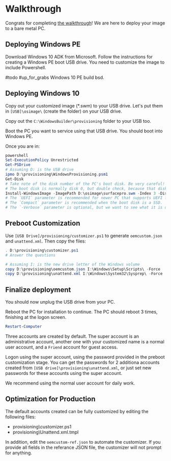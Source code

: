 Walkthrough
===========
Congrats for completing [the walkthrough](./walkthrough.md)! We are here to deploy your image to a bare metal PC.


Deploying Windows PE
--------------------
Download Windows 10 ADK from Microsoft. Follow the instructions for creating a Windows PE boot USB drive. You need to customize the image to 
include Powershell.

#todo #up_for_grabs Windows 10 PE build bsd.


Deploying Windows 10
--------------------
Copy out your customized image (*.swm) to your USB drive. Let's put them in `[USB]\osimage\` (create the folder) on your USB drive.

Copy out the `C:\WindowsBuilder\provisioning` folder to your USB too.

Boot the PC you want to service using that USB drive. You should boot into Windows PE.

Once you are in:

```powershell
powershell
Set-ExecutionPolicy Unrestricted
Get-PSDrive
# Assuming D: is the USB drive
ipmo D:\provisioning\WindowsProvisioning.psm1
Get-Disk
# Take note of the disk number of the PC's boot disk. Be very careful!
# The boot disk is normally disk 0, but double check, because that disk will be formatted.
Install-WindowsImage -ImagePath D:\osimage\surfacepro.swm -Index 3 -DiskNumber 0 -UEFI -Compact -Verbose
# The `UEFI` parameter is recommended for newer PC that supports UEFI firmware.
# The `Compact` parameter is recommended when the boot disk is a SSD.
# The `-Verbose` parameter is optional, but we want to see what it is doing for this exercise
```


Preboot Customization
---------------------
Use `[USB Drive]/provisioning/customizer.ps1` to generate `oemcustom.json` and `unattend.xml`. Then copy the files:

```powershell
. D:\provisioning\customizer.ps1
# Answer the questions

# Assuming I: is the new drive letter of the Windows volume
copy D:\provisioning\oemcustom.json I:\Windows\Setup\Scripts\ -Force
copy D:\provisioning\unattend.xml I:\Windows\System32\Sysprep\ -Force
```


Finalize deployment
-------------------
You should now unplug the USB drive from your PC.

Reboot the PC for installation to continue. The PC should reboot 3 times, finishing at the logon screen.

```powershell
Restart-Computer
```

Three accounts are created by default. The super account is an administrative account, another one with your customized name is a normal user 
account, and a `Friend` account for guest access.

Logon using the super account, using the password provided in the preboot customization stage. You can get the passwords for 2 additiona accounts 
created from `[USB drive]\provisioning\unattend.xml`, or just set new passwords for these accounts using the super account.

We recommend using the normal user account for daily work.


Optimization for Production
---------------------------
The default accounts created can be fully customized by editing the following files:

- provisioning\customizer.ps1
- provisioning\Unattend.xml.tmpl

In addition, edit the `oemcustom-ref.json` to automate the customizer. If you provide all fields in the referance JSON file, the customizer will not 
prompt for anything.
